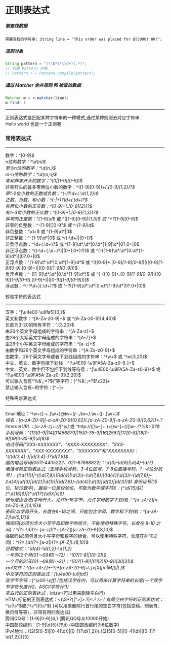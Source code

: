 # 正则表达式

##### 被查找数据
~~~
需要查找的字符串: String line = "This order was placed for QT3000! OK?";
~~~

##### 规则对象
```java
String pattern = "(\\D*)(\\d+)(.*)";
// 创建 Pattern 对象
// Pattern r = Pattern.compile(pattern);
```
##### 通过 Matcher 合并规则 和 被查找数据
```java
Matcher m = r.matcher(line);
m.find( )
```

---
正则表达式是匹配某种字符串的一种模式,通过某种规则去对应字符串.
<br />
Hello world 也是一个正则喔


###  常用表达式

----
数字：^[0-9]*$ <br />
n位的数字：^\d{n}$ <br />
至少n位的数字：^\d{n,}$ <br />
m-n位的数字：^\d{m,n}$ <br />
零和非零开头的数字：^(0|[1-9][0-9]*)$ <br />
非零开头的最多带两位小数的数字：^([1-9][0-9]*)+(\.[0-9]{1,2})?$ <br />
带1-2位小数的正数或负数：^(\-)?\d+(\.\d{1,2})$ <br />
正数、负数、和小数：^(\-|\+)?\d+(\.\d+)?$ <br />
有两位小数的正实数：^[0-9]+(\.[0-9]{2})?$ <br />
有1~3位小数的正实数：^[0-9]+(\.[0-9]{1,3})?$ <br />
非零的正整数：^[1-9]\d*$ 或 ^([1-9][0-9]*){1,3}$ 或 ^\+?[1-9][0-9]*$ <br />
非零的负整数：^\-[1-9][]0-9"*$ 或 ^-[1-9]\d*$ <br />
非负整数：^\d+$ 或 ^[1-9]\d*|0$ <br />
非正整数：^-[1-9]\d*|0$ 或 ^((-\d+)|(0+))$ <br />
非负浮点数：^\d+(\.\d+)?$ 或 ^[1-9]\d*\.\d*|0\.\d*[1-9]\d*|0?\.0+|0$ <br />
非正浮点数：^((-\d+(\.\d+)?)|(0+(\.0+)?))$ 或 ^(-([1-9]\d*\.\d*|0\.\d*[1-9]\d*))|0?\.0+|0$ <br />
正浮点数：^[1-9]\d*\.\d*|0\.\d*[1-9]\d*$ 或 ^(([0-9]+\.[0-9]*[1-9][0-9]*)|([0-9]*[1-9][0-9]*\.[0-9]+)|([0-9]*[1-9][0-9]*))$ <br />
负浮点数：^-([1-9]\d*\.\d*|0\.\d*[1-9]\d*)$ 或 ^(-(([0-9]+\.[0-9]*[1-9][0-9]*)|([0-9]*[1-9][0-9]*\.[0-9]+)|([0-9]*[1-9][0-9]*)))$ <br />
浮点数：^(-?\d+)(\.\d+)?$ 或 ^-?([1-9]\d*\.\d*|0\.\d*[1-9]\d*|0?\.0+|0)$ <br />

校验字符的表达式

---

汉字：^[\u4e00-\u9fa5]{0,}$ <br />
英文和数字：^[A-Za-z0-9]+$ 或 ^[A-Za-z0-9]{4,40}$ <br />
长度为3-20的所有字符：^.{3,20}$ <br />
由26个英文字母组成的字符串：^[A-Za-z]+$ <br />
由26个大写英文字母组成的字符串：^[A-Z]+$ <br />
由26个小写英文字母组成的字符串：^[a-z]+$ <br />
由数字和26个英文字母组成的字符串：^[A-Za-z0-9]+$ <br />
由数字、26个英文字母或者下划线组成的字符串：^\w+$ 或 ^\w{3,20}$ <br />
中文、英文、数字包括下划线：^[\u4E00-\u9FA5A-Za-z0-9_]+$ <br />
中文、英文、数字但不包括下划线等符号：^[\u4E00-\u9FA5A-Za-z0-9]+$ 或 ^[\u4E00-\u9FA5A-Za-z0-9]{2,20}$ <br />
可以输入含有^%&',;=?$\"等字符：[^%&',;=?$\x22]+ <br />
禁止输入含有~的字符：[^~]+  <br />


特殊需求表达式

----

Email地址：^\w+([-+.]\w+)*@\w+([-.]\w+)*\.\w+([-.]\w+)*$ <br />
域名：[a-zA-Z0-9][-a-zA-Z0-9]{0,62}(\.[a-zA-Z0-9][-a-zA-Z0-9]{0,62})+\.?  <br />
InternetURL：[a-zA-z]+://[^\s]* 或 ^http://([\w-]+\.)+[\w-]+(/[\w-./?%&=]*)?$  <br />
手机号码：^(13[0-9]|14[01456879]|15[0-35-9]|16[2567]|17[0-8]|18[0-9]|19[0-35-9])\d{8}$  <br />
电话号码("XXX-XXXXXXX"、"XXXX-XXXXXXXX"、"XXX-XXXXXXX"、"XXX-XXXXXXXX"、"XXXXXXX"和"XXXXXXXX)：^(\(\d{3,4}-)|\d{3.4}-)?\d{7,8}$  <br />
国内电话号码(0511-4405222、021-87888822)：\d{3}-\d{8}|\d{4}-\d{7}  <br />
电话号码正则表达式（支持手机号码，3-4位区号，7-8位直播号码，1－4位分机号）: ((\d{11})|^((\d{7,8})|(\d{4}|\d{3})-(\d{7,8})|(\d{4}|\d{3})-(\d{7,8})-(\d{4}|\d{3}|\d{2}|\d{1})|(\d{7,8})-(\d{4}|\d{3}|\d{2}|\d{1}))$)
身份证号(15位、18位数字)，最后一位是校验位，可能为数字或字符X：(^\d{15}$)|(^\d{18}$)|(^\d{17}(\d|X|x)$)  <br />
帐号是否合法(字母开头，允许5-16字节，允许字母数字下划线)：^[a-zA-Z][a-zA-Z0-9_]{4,15}$  <br />
密码(以字母开头，长度在6~18之间，只能包含字母、数字和下划线)：^[a-zA-Z]\w{5,17}$  <br />
强密码(必须包含大小写字母和数字的组合，不能使用特殊字符，长度在 8-10 之间)：^(?=.*\d)(?=.*[a-z])(?=.*[A-Z])[a-zA-Z0-9]{8,10}$  <br />
强密码(必须包含大小写字母和数字的组合，可以使用特殊字符，长度在8-10之间)：^(?=.*\d)(?=.*[a-z])(?=.*[A-Z]).{8,10}$  <br />
日期格式：^\d{4}-\d{1,2}-\d{1,2}  <br />
一年的12个月(01～09和1～12)：^(0?[1-9]|1[0-2])$  <br />
一个月的31天(01～09和1～31)：^((0?[1-9])|((1|2)[0-9])|30|31)$  <br />
xml文件：^([a-zA-Z]+-?)+[a-zA-Z0-9]+\\.[x|X][m|M][l|L]$ <br />
中文字符的正则表达式：[\u4e00-\u9fa5] <br />
双字节字符：[^\x00-\xff] (包括汉字在内，可以用来计算字符串的长度(一个双字节字符长度计2，ASCII字符计1)) <br />
空白行的正则表达式：\n\s*\r (可以用来删除空白行) <br />
HTML标记的正则表达式：<(\S*?)[^>]*>.*?|<.*? /> ( 首尾空白字符的正则表达式：^\s*|\s*$或(^\s*)|(\s*$) (可以用来删除行首行尾的空白字符(包括空格、制表符、换页符等等)，非常有用的表达式) <br />
腾讯QQ号：[1-9][0-9]{4,} (腾讯QQ号从10000开始) <br />
中国邮政编码：[1-9]\d{5}(?!\d) (中国邮政编码为6位数字) <br />
IPv4地址：((2(5[0-5]|[0-4]\d))|[0-1]?\d{1,2})(\.((2(5[0-5]|[0-4]\d))|[0-1]?\d{1,2})){3}<br />